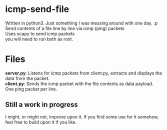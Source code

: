
# icmp-send-file
Written in python3.  Just something I was messing around with one day.  :p\
Send contents of a file line by line via icmp (ping) packets\
Uses scapy to send icmp packets\
you will need to run both as root.

# Files

**server.py**: Listens for icmp packets from client.py, extracts and displays the data from the packet.\
**client.py**: Sends the icmp packet with the file contents as data payload.  One ping packet per line.

## Still a work in progress

I might, or might not, improve upon it. If you find some use for it somehow, feel free to build upon it if you like. 
